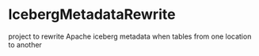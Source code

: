 # IcebergMetadataRewrite
project to rewrite Apache iceberg metadata when tables from one location to another
